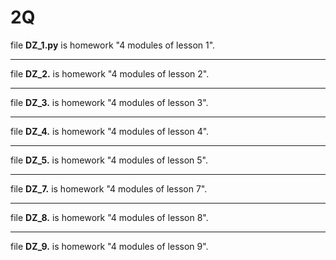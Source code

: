 # 2Q
file **DZ_1.py** is homework "4 modules of lesson 1".
***
file **DZ_2.** is homework "4 modules of lesson 2".
***
file **DZ_3.** is homework "4 modules of lesson 3".
***
file **DZ_4.** is homework "4 modules of lesson 4".
***
file **DZ_5.** is homework "4 modules of lesson 5".
***
file **DZ_7.** is homework "4 modules of lesson 7".
***
file **DZ_8.** is homework "4 modules of lesson 8".
***
file **DZ_9.** is homework "4 modules of lesson 9".
